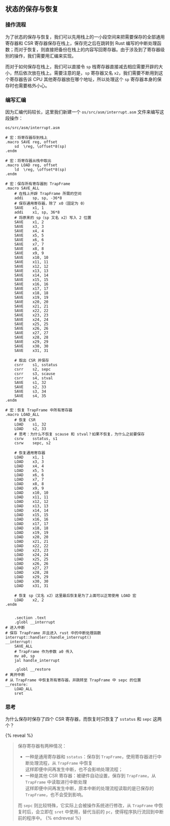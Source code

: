 ## 状态的保存与恢复

### 操作流程

为了状态的保存与恢复，我们可以先用栈上的一小段空间来把需要保存的全部通用寄存器和 CSR 寄存器保存在栈上，保存完之后在跳转到 Rust 编写的中断处理函数；而对于恢复，则直接把备份在栈上的内容写回寄存器。由于涉及到了寄存器级别的操作，我们需要用汇编来实现。

而对于如何保存在栈上，我们可以直接令 `sp` 栈寄存器直接减去相应需要开辟的大小，然后依次放在栈上。需要注意的是，`sp` 寄存器又名 `x2`，我们需要不断用到这个寄存器告诉 CPU 其他寄存器放在哪个地址，所以处理这个 `sp` 寄存器本身的保存时也需要格外小心。

### 编写汇编

因为汇编代码较长，这里我们新建一个 `os/src/asm/interrupt.asm` 文件来编写这段操作：

`os/src/asm/interrupt.asm`
```assembly
# 宏：将寄存器存到栈上
.macro SAVE reg, offset
    sd  \reg, \offset*8(sp)
.endm

# 宏：将寄存器从栈中取出
.macro LOAD reg, offset
    ld  \reg, \offset*8(sp)
.endm

# 宏：保存所有寄存器到 TrapFrame
.macro SAVE_ALL
    # 在栈上开辟 TrapFrame 所需的空间
    addi    sp, sp, -36*8
    # 保存通用寄存器，除了 x0（固定为 0）
    SAVE    x1, 1
    addi    x1, sp, 36*8
    # 将原来的 sp（sp 又名 x2）写入 2 位置
    SAVE    x1, 2
    SAVE    x3, 3
    SAVE    x4, 4
    SAVE    x5, 5
    SAVE    x6, 6
    SAVE    x7, 7
    SAVE    x8, 8
    SAVE    x9, 9
    SAVE    x10, 10
    SAVE    x11, 11
    SAVE    x12, 12
    SAVE    x13, 13
    SAVE    x14, 14
    SAVE    x15, 15
    SAVE    x16, 16
    SAVE    x17, 17
    SAVE    x18, 18
    SAVE    x19, 19
    SAVE    x20, 20
    SAVE    x21, 21
    SAVE    x22, 22
    SAVE    x23, 23
    SAVE    x24, 24
    SAVE    x25, 25
    SAVE    x26, 26
    SAVE    x27, 27
    SAVE    x28, 28
    SAVE    x29, 29
    SAVE    x30, 30
    SAVE    x31, 31

    # 取出 CSR 并保存
    csrr    s1, sstatus
    csrr    s2, sepc
    csrr    s3, scause
    csrr    s4, stval
    SAVE    s1, 32
    SAVE    s2, 33
    SAVE    s3, 34
    SAVE    s4, 35
.endm

# 宏：恢复 TrapFrame 中所有寄存器
.macro LOAD_ALL
    # 恢复 CSR
    LOAD    s1, 32
    LOAD    s2, 33
    # 思考：为什么不恢复 scause 和 stval？如果不恢复，为什么之前要保存
    csrw    sstatus, s1
    csrw    sepc, s2

    # 恢复通用寄存器
    LOAD    x1, 1
    LOAD    x3, 3
    LOAD    x4, 4
    LOAD    x5, 5
    LOAD    x6, 6
    LOAD    x7, 7
    LOAD    x8, 8
    LOAD    x9, 9
    LOAD    x10, 10
    LOAD    x11, 11
    LOAD    x12, 12
    LOAD    x13, 13
    LOAD    x14, 14
    LOAD    x15, 15
    LOAD    x16, 16
    LOAD    x17, 17
    LOAD    x18, 18
    LOAD    x19, 19
    LOAD    x20, 20
    LOAD    x21, 21
    LOAD    x22, 22
    LOAD    x23, 23
    LOAD    x24, 24
    LOAD    x25, 25
    LOAD    x26, 26
    LOAD    x27, 27
    LOAD    x28, 28
    LOAD    x29, 29
    LOAD    x30, 30
    LOAD    x31, 31

    # 恢复 sp（又名 x2）这里最后恢复是为了上面可以正常使用 LOAD 宏
    LOAD    x2, 2
.endm


    .section .text
    .globl __interrupt
# 进入中断
# 保存 TrapFrame 并且进入 rust 中的中断处理函数 interrupt::handler::handle_interrupt()
__interrupt:
    SAVE_ALL
    # TrapFrame 作为参数 a0 传入
    mv a0, sp
    jal handle_interrupt

    .globl __restore
# 离开中断
# 从 TrapFrame 中恢复所有寄存器，并跳转至 TrapFrame 中 sepc 的位置
__restore:
    LOAD_ALL
    sret
```

### 思考

为什么保存时保存了四个 CSR 寄存器，而恢复时只恢复了 `sstatus` 和 `sepc` 这两个？

{% reveal %}
> 保存寄存器有两种情况：
> - 一种是通用寄存器和 `sstatus`：保存到 `TrapFrame`，使用寄存器进行中断处理流程，从  `TrapFrame` 中恢复  
> 这样即便中间再发生中断，也不会影响处理流程；
> - 一种是其他 CSR 寄存器：被硬件自动设置，保存到 `TrapFrame`，从 `TrapFrame` 中读取进行中断处理  
> 这样即便中间再发生中断，原本中断的处理流程读取的是已保存的 `TrapFrame`，也不会受到影响。
> 
> 而 `sepc` 则比较特殊，它实际上会被操作系统进行修改，从 `TrapFrame` 中恢复时后，会立即在 `sret` 中使用，替代当前的 `pc`，使得程序执行流回到中断前的程序中。
{% endreveal %}